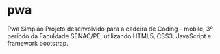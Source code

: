 # pwa
Pwa Simplão
Projeto desenvolvido para a cadeira de Coding - mobile, 3º período da Faculdade SENAC/PE, utilizando HTML5, CSS3, JavaScript e framework bootstrap.
